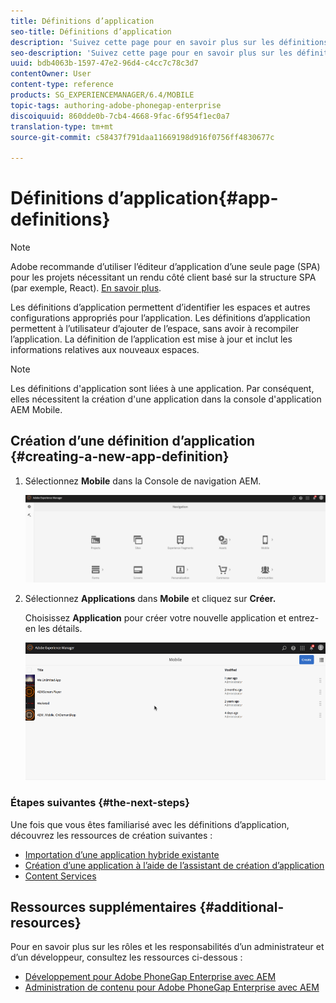 ```yaml
---
title: Définitions d’application
seo-title: Définitions d’application
description: 'Suivez cette page pour en savoir plus sur les définitions d’application, qui permettent d’identifier les espaces et autres configurations appropriés pour l’application. Les définitions d’application permettent à l’utilisateur d’ajouter de l’espace, sans avoir à recompiler l’application. '
seo-description: 'Suivez cette page pour en savoir plus sur les définitions d’application, qui permettent d’identifier les espaces et autres configurations appropriés pour l’application. Les définitions d’application permettent à l’utilisateur d’ajouter de l’espace, sans avoir à recompiler l’application. '
uuid: bdb4063b-1597-47e2-96d4-c4cc7c78c3d7
contentOwner: User
content-type: reference
products: SG_EXPERIENCEMANAGER/6.4/MOBILE
topic-tags: authoring-adobe-phonegap-enterprise
discoiquuid: 860dde0b-7cb4-4668-9fac-6f954f1ec0a7
translation-type: tm+mt
source-git-commit: c58437f791daa11669198d916f0756ff4830677c

---
```



# Définitions d’application{#app-definitions}

>[!NOTE]
>
>Adobe recommande d’utiliser l’éditeur d’application d’une seule page (SPA) pour les projets nécessitant un rendu côté client basé sur la structure SPA (par exemple, React). [En savoir plus](/help/sites-developing/spa-overview.md).

Les définitions d’application permettent d’identifier les espaces et autres configurations appropriés pour l’application. Les définitions d’application permettent à l’utilisateur d’ajouter de l’espace, sans avoir à recompiler l’application. La définition de l’application est mise à jour et inclut les informations relatives aux nouveaux espaces.

>[!NOTE]
>
>Les définitions d&#39;application sont liées à une application. Par conséquent, elles nécessitent la création d&#39;une application dans la console d&#39;application AEM Mobile.

## Création d’une définition d’application {#creating-a-new-app-definition}

1. Sélectionnez **Mobile** dans la Console de navigation AEM.

   ![chlimage_1-170](assets/chlimage_1-170.png)

1. Sélectionnez **Applications** dans **Mobile** et cliquez sur **Créer.**

   Choisissez **Application** pour créer votre nouvelle application et entrez-en les détails.

   ![chlimage_1-11](assets/chlimage_1-11.gif)

### Étapes suivantes {#the-next-steps}

Une fois que vous êtes familiarisé avec les définitions d’application, découvrez les ressources de création suivantes :

* [Importation d’une application hybride existante](/help/mobile/phonegap-adding-content-to-imported-app.md)
* [Création d’une application à l’aide de l’assistant de création d’application](/help/mobile/phonegap-create-new-app.md)
* [Content Services](/help/mobile/develop-content-as-a-service.md)

## Ressources supplémentaires {#additional-resources}

Pour en savoir plus sur les rôles et les responsabilités d’un administrateur et d’un développeur, consultez les ressources ci-dessous :

* [Développement pour Adobe PhoneGap Enterprise avec AEM](/help/mobile/developing-in-phonegap.md)
* [Administration de contenu pour Adobe PhoneGap Enterprise avec AEM](/help/mobile/administer-phonegap.md)


